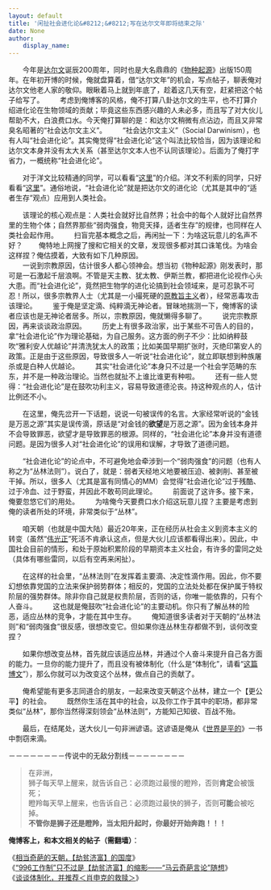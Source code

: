 ```yaml
---
layout: default
title: '闲扯社会进化论&#8212;&#8212;写在达尔文年即将结束之际'
date: None
author:
    display_name: 
---
```


　　今年是[达尔文](https://zh.wikipedia.org/wiki/%E6%9F%A5%E5%B0%94%E6%96%AF%C2%B7%E8%BE%BE%E5%B0%94%E6%96%87)诞辰200周年，同时也是大名鼎鼎的《[物种起源](https://zh.wikipedia.org/wiki/%E7%89%A9%E7%A7%8D%E8%B5%B7%E6%BA%90)》出版150周年。在年初开博的时候，俺就盘算着，借“达尔文年”的机会，写点帖子，聊表俺对达尔文他老人家的敬仰。眼瞅着马上就到年底了，趁着这几天有空，赶紧把这个帖子给写了。 　　考虑到俺博客的风格，俺不打算八卦达尔文的生平，也不打算介绍进化论在生物领域的贡献；毕竟这些东西感兴趣的人未必多，而且写了对大伙儿帮助不大，白浪费口水。今天俺打算聊的是：和达尔文稍微有点沾边，而且又非常臭名昭著的“社会达尔文主义”。 　　“社会达尔文主义”（Social Darwinism），也有人叫“社会进化论”。其实俺觉得“社会进化论”这个叫法比较恰当，因为该理论和达尔文本身并没有太大关系（甚至达尔文本人也不认同该理论）。后面为了俺打字省力，一概统称“社会进化论”。

　　对于洋文比较精通的同学，可以看看“[这里](https://en.wikipedia.org/wiki/Social_Darwinism)”的介绍。洋文不利索的同学，只好看看“[这里](https://zh.wikipedia.org/wiki/%E7%A4%BE%E4%BC%9A%E8%BE%BE%E5%B0%94%E6%96%87%E4%B8%BB%E4%B9%89)”。通俗地说，“社会进化论”就是把达尔文的进化论（尤其是其中的“适者生存”观点）应用到人类社会。

　　该理论的核心观点是：人类社会就好比自然界；社会中的每个人就好比自然界里的生物个体；自然界那些“弱肉强食，物竞天择，适者生存”的规律，也同样在人类社会起作用。 　　扫盲完基本概念之后，再闲扯一下：为啥这玩意儿的名声不好？ 　　俺特地上网搜了搜和它相关的文章，发现很多都对其口诛笔伐。为啥会这样捏？俺估摸着，大致有如下几种原因。  
　　一说到宗教原因，估计很多人都心领神会。想当初《物种起源》刚发表时，那可是一石激起千层浪啊。不管是天主教、犹太教、伊斯兰教，都把进化论视作心头大患。而“社会进化论”，竟然把生物学的进化论搞到社会领域来，是可忍孰不可忍！所以，很多宗教界人士（尤其是一小撮死硬的[原教旨主义](https://zh.wikipedia.org/wiki/%E5%8E%9F%E6%95%99%E6%97%A8%E4%B8%BB%E7%BE%A9)者），经常恶毒攻击该理论。 　　鉴于俺是坚定滴、纯粹滴无神论者。冒昧地揣测一下，俺博客的读者应该也是无神论者居多。所以，宗教原因，俺就懒得多聊了。 　　说完宗教原因，再来谈谈政治原因。 　　历史上有很多政治家，出于某些不可告人的目的，拿“社会进化论”作为理论基础，为自己服务。这方面的例子不少：比如纳粹鼓吹“雅利安人优越论”并清洗犹太人的政策；比如美国早期扩张时，灭绝印第安人的政策。正是由于这些原因，导致很多人一听说“社会进化论”，就立即联想到种族屠杀或是白种人优越论。 　　其实“社会进化论”本身只不过是一个社会学范畴的东东，并不是一种政治理论。当然也就扯不上谁比谁更有种啦。 　　还有一些人觉得：“社会进化论”是在鼓吹功利主义，容易导致道德沦丧。持这种观点的人，估计比例还不小。

　　在这里，俺先岔开一下话题，说说一句被误传的名言。大家经常听说的“金钱是万恶之源”其实是误传滴，原话是“对金钱的**欲望**是万恶之源”。因为金钱本身并不会导致罪恶，欲望才是导致罪恶的根源。同样的，“社会进化论”本身并没有道德问题。是因为很多人对“社会进化论”的误用和误解，才导致了道德问题。

　　“社会进化论”的论点中，不可避免地会牵涉到一个“弱肉强食”的问题（也有人称之为“丛林法则”）。说白了，就是：弱者天经地义地要被压迫、被剥削、甚至被干掉。所以，很多人（尤其是富有同情心的MM）会觉得“社会进化论”过于残酷、过于冷血、过于野蛮，并因此不敢苟同此理论。 　　前面说了这许多。接下来，俺要忽悠它们的用处。 　　为啥俺今天要费口水介绍这玩意儿捏？主要是考虑到俺的读者所处的环境，非常类似于“丛林”。

　　咱天朝（也就是中国大陆）最近20年来，正在经历从社会主义到资本主义的转变（虽然“[伟光正](https://zh.wikipedia.org/wiki/%E5%AF%B9%E4%B8%AD%E5%9B%BD%E5%85%B1%E4%BA%A7%E5%85%9A%E7%9A%84%E8%B4%AC%E7%A7%B0)”死活不肯承认这点，但是大伙儿应该都看得出来）。因此，中国社会目前的情形，和处于原始积累阶段的早期资本主义社会，有许多的雷同之处（具体有哪些雷同，以后有空再来闲扯）。

　　在这样的社会里，“丛林法则”在发挥着主要滴、决定性滴作用。因此，你不要幻想依靠党国的立法来保护弱势群体；相反的，党国的立法处处都在保护属于特权阶层的强势群体。除非你自己就是权贵阶层，否则的话，你唯一能依靠的，只有个人奋斗。 　　这也就是俺鼓吹“社会进化论”的主要动机。你只有了解丛林的险恶，适应丛林的竞争，才能在其中生存。 　　俺知道很多读者对于天朝的“丛林法则”和“弱肉强食”很反感，很想改变它。但如果你连丛林生存都做不到，谈何改变捏？

　　如果你想改变丛林，首先就应该适应丛林，并通过个人奋斗来提升自己各方面的能力。一旦你的能力提升了，而且没有被体制化（什么是“体制化”，请看“[这篇博文](https://program-think.blogspot.com/2010/11/institutionalize.html)”），那么你就可以为改变这个丛林，做点自己的贡献了。

　　俺希望能有更多志同道合的朋友，一起来改变天朝这个丛林，建立一个【更公平】的社会。 　　既然你生活在其中的社会，以及你工作于其中的职场，都非常类似“丛林”，那你当然得深刻领会“丛林法则”，方能知己知彼、百战不殆。

　　最后，在结尾处，送大伙儿一句非洲谚语。这谚语是俺从《[世界是平的](https://docs.google.com/document/d/16GzyoFfKhF2uPoRy65myAf7HSLOsihspCJdYcsmu2bs/)》一书中剽窃来滴。

－－－－－－－－传说中的无敌分割线－－－－－－－－

> 在非洲，  
> 狮子每天早上醒来，就告诉自己：必须跑过最慢的瞪羚，否则**肯定**会被饿死；  
> 瞪羚每天早上醒来，也告诉自己：必须跑过最快的狮子，否则**可能**会被吃掉。  
> **不管你是狮子还是瞪羚，当太阳升起时，你最好开始奔跑！！！**

**俺博客上，和本文相关的帖子（需翻墙）**：

  
《[相当奇葩的天朝，【劫贫济富】的国度](https://program-think.blogspot.com/2018/07/Robbing-the-Poor-Funding-the-Rich.html)》  
《[“996工作制”只不过是【劫贫济富】的缩影——“马云奇葩言论”随想](https://program-think.blogspot.com/2019/04/996-Working-Hour-System.html)》  
《[谈谈体制化，并推荐＜肖申克的救赎＞](https://program-think.blogspot.com/2010/11/institutionalize.html)》

